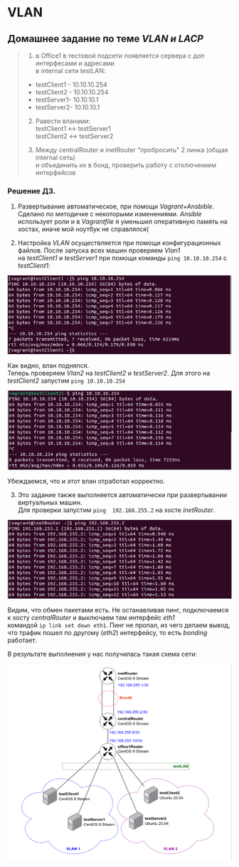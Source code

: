 # VLAN
## Домашнее задание по теме _VLAN и LACP_  
> 1. в Office1 в тестовой подсети появляется сервера с доп интерфесами и адресами  
в internal сети testLAN:  
> - testClient1 - 10.10.10.254  
> - testClient2 - 10.10.10.254  
> - testServer1- 10.10.10.1   
> - testServer2- 10.10.10.1  
>
> 2. Равести вланами:  
testClient1 <-> testServer1  
testClient2 <-> testServer2  
>
> 3. Между centralRouter и inetRouter "пробросить" 2 линка (общая internal сеть)  
и объединить их в бонд, проверить работу c отключением интерфейсов

### Решение ДЗ.  
1. Развертывание автоматическое, при помощи _Vagrant+Ansbible_. Сделано по методичке с некоторыми изменениями. 
_Ansible_ использует роли и в _Vagrantfile_ я уменьшил оперативную память на хостах, иначе мой ноутбук не справлялся(   

2. Настройка _VLAN_ осуществляется при помощи конфигурационных файлов. После запуска всех машин проверяем _Vlan1_  
на _testClient1_ и _testServer1_ при помощи команды ```ping 10.10.10.254``` c _testClient1_:

![](https://github.com/Vitaliy7/VLAN/blob/main/screenshots/1.png?raw=true)

Как видно, влан поднялся.  
Теперь проверяем _Vlan2_ на _testClient2_ и _testServer2_.  Для этого на _testClient2_ запустим ```ping 10.10.10.254```  

![](https://github.com/Vitaliy7/VLAN/blob/main/screenshots/2.png?raw=true)

Убеждаемся, что и этот влан отработал корректно.  


3. Это задание также выполняется автоматически при развертывании виртуальных машин.  
Для проверки запустим ```ping  192.168.255.2``` на хосте _inetRouter_.  

![](https://github.com/Vitaliy7/VLAN/blob/main/screenshots/3.png?raw=true)

Видим, что обмен пакетами есть. Не останавливая пинг, подключаемся к хосту _centralRouter_ и выключаем там интерфейс _eth1_  
командой ```ip link set down eth1```. Пинг не пропал, из чего делаем вывод, что трафик пошел по другому (_eth2_) интерфейсу, то есть
_bonding_ работает.  

В результате выполнения у нас получилась такая схема сети:

![](https://github.com/Vitaliy7/VLAN/blob/main/screenshots/sheme.png?raw=true)
